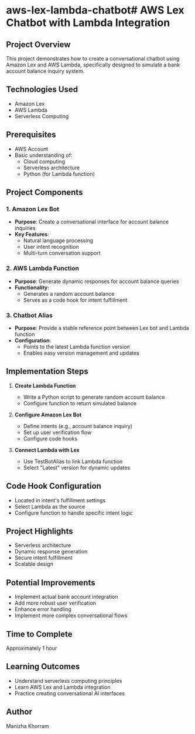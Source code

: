 # aws-lex-lambda-chatbot# AWS Lex Chatbot with Lambda Integration

## Project Overview

This project demonstrates how to create a conversational chatbot using Amazon Lex and AWS Lambda, specifically designed to simulate a bank account balance inquiry system.

## Technologies Used

- Amazon Lex
- AWS Lambda
- Serverless Computing

## Prerequisites

- AWS Account
- Basic understanding of:
  - Cloud computing
  - Serverless architecture
  - Python (for Lambda function)

## Project Components

### 1. Amazon Lex Bot

- **Purpose**: Create a conversational interface for account balance inquiries
- **Key Features**:
  - Natural language processing
  - User intent recognition
  - Multi-turn conversation support

### 2. AWS Lambda Function

- **Purpose**: Generate dynamic responses for account balance queries
- **Functionality**:
  - Generates a random account balance
  - Serves as a code hook for intent fulfillment

### 3. Chatbot Alias

- **Purpose**: Provide a stable reference point between Lex bot and Lambda function
- **Configuration**:
  - Points to the latest Lambda function version
  - Enables easy version management and updates

## Implementation Steps

1. **Create Lambda Function**

   - Write a Python script to generate random account balance
   - Configure function to return simulated balance

2. **Configure Amazon Lex Bot**

   - Define intents (e.g., account balance inquiry)
   - Set up user verification flow
   - Configure code hooks

3. **Connect Lambda with Lex**
   - Use TestBotAlias to link Lambda function
   - Select "Latest" version for dynamic updates

## Code Hook Configuration

- Located in intent's fulfillment settings
- Select Lambda as the source
- Configure function to handle specific intent logic

## Project Highlights

- Serverless architecture
- Dynamic response generation
- Secure intent fulfillment
- Scalable design

## Potential Improvements

- Implement actual bank account integration
- Add more robust user verification
- Enhance error handling
- Implement more complex conversational flows

## Time to Complete

Approximately 1 hour

## Learning Outcomes

- Understand serverless computing principles
- Learn AWS Lex and Lambda integration
- Practice creating conversational AI interfaces

## Author

Manizha Khorram
